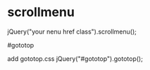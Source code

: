 # scrollmenu
jQuery("your nenu href class").scrollmenu();


#gototop
<html>
<div id="gototop"></div>
add gototop.css
jQuery("#gototop").gototop();
